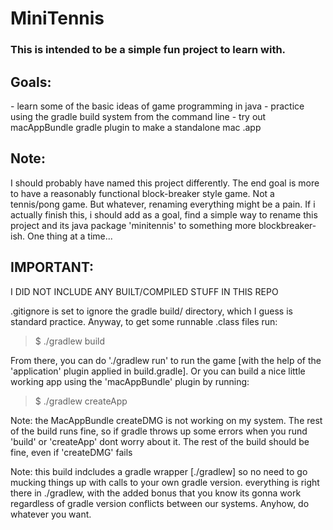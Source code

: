 <h1>MiniTennis</h1>

<h3>This is intended to be a simple fun project to learn with.</h3>

<h2>Goals:</h2>
 - learn some of the basic ideas of game programming in java
 - practice using the gradle build system from the command line
 - try out macAppBundle gradle plugin to make a standalone mac .app

<h2>Note:</h2>
I should probably have named this project differently. The end goal is more to have a reasonably functional block-breaker style game. Not a tennis/pong game. But whatever, renaming everything might be a pain. If i actually finish this, i should add as a goal, find a simple way to rename this project and its java package 'minitennis' to something more blockbreaker-ish. One thing at a time...

<h2>IMPORTANT:</h2>
I DID NOT INCLUDE ANY BUILT/COMPILED STUFF IN THIS REPO

.gitignore is set to ignore the gradle build/ directory, which I guess is standard practice. Anyway, to get some runnable .class files run:

>$ ./gradlew build

From there, you can do './gradlew run' to run the game [with the help of the 'application' plugin applied in build.gradle]. Or you can build a nice little working app using the 'macAppBundle' plugin by running:

>$ ./gradlew createApp

Note: the MacAppBundle createDMG is not working on my system. The rest of the build runs fine, so if gradle throws up some errors when you rund 'build' or 'createApp' dont worry about it. The rest of the build should be fine, even if 'createDMG' fails

Note: this build indcludes a gradle wrapper [./gradlew] so no need to go mucking things up with calls to your own gradle version. everything is right there in ./gradlew, with the added bonus that you know its gonna work regardless of gradle version conflicts between our systems. Anyhow, do whatever you want.
